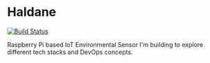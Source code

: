 # Haldane
[![Build Status](https://drone.jtbarclay.dev/api/badges/jtbarclay/Haldane/status.svg)](https://drone.jtbarclay.dev/jtbarclay/Haldane)

Raspberry Pi based IoT Environmental Sensor I'm building to explore different tech stacks and DevOps concepts.










